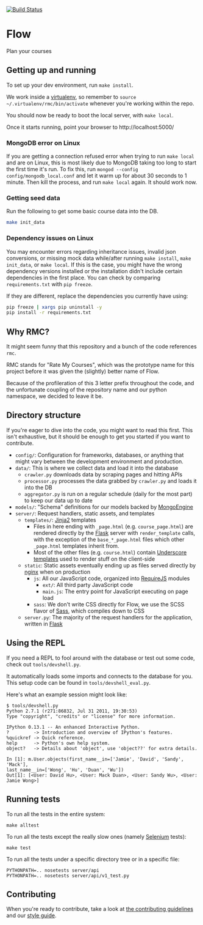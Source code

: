[![Build Status](https://travis-ci.org/UWFlow/rmc.svg?branch=master)](https://travis-ci.org/UWFlow/rmc)

# Flow

Plan your courses

## Getting up and running

To set up your dev environment, run `make install`.

We work inside a [virtualenv][], so remember to `source
~/.virtualenv/rmc/bin/activate` whenever you're working within the repo.

You should now be ready to boot the local server, with `make local`.

Once it starts running, point your browser to http://localhost:5000/

### MongoDB error on Linux

If you are getting a connection refused error when trying to run `make local` and are on Linux, this is
most likely due to MongoDB taking too long to start the first time it's run. To fix this, run `mongod --config config/mongodb_local.conf`
and let it warm up for about 30 seconds to 1 minute. Then kill the process, and run `make local` again. It should work now.


### Getting seed data

Run the following to get some basic course data into the DB.

```sh
make init_data
```

### Dependency issues on Linux

You may encounter errors regarding inheritance issues, invalid json conversions, or missing mock data while/after running `make install`, `make init_data`, or `make local`. If this is the case, you might have the wrong dependency versions installed or the installation didn't include certain dependencies in the first place. You can check by comparing `requirements.txt` with `pip freeze`. 

If they are different, replace the dependencies you currently have using:
```sh
pip freeze | xargs pip uninstall -y
pip install -r requirements.txt
```
## Why RMC?

It might seem funny that this repository and a bunch of the code references `rmc`.

RMC stands for "Rate My Courses", which was the prototype name for this project
before it was given the (slightly) better name of Flow.

Because of the profileration of this 3 letter prefix throughout the code, and the
unfortunate coupling of the repository name and our python namespace, we decided
to leave it be.

## Directory structure

If you're eager to dive into the code, you might want to read this first. This
isn't exhaustive, but it should be enough to get you started if you want to contribute.

- `config/`: Configuration for frameworks, databases, or anything that might vary between
            the development environment and production.
- `data/`: This is where we collect data and load it into the database
    - `crawler.py` downloads data by scraping pages and hitting APIs
    - `processor.py` processes the data grabbed by `crawler.py` and loads it into the DB
    - `aggregator.py` is run on a regular schedule (daily for the most part) to keep our data up to date
- `models/`: "Schema" definitions for our models backed by [MongoEngine][]
- `server/`: Request handlers, static assets, and templates
    - `templates/`: [Jinja2][] templates
        - Files in here ending with `_page.html` (e.g. `course_page.html`) are rendered directly by the
          [Flask][] server with `render_template` calls, with the exception of the `base_*_page.html`
          files which other `_page.html` templates inherit from.
        - Most of the other files (e.g. `course.html`) contain [Underscore templates][] used to render
          stuff on the client-side
    - `static`: Static assets eventually ending up as files served directly by [nginx][] when on production
        - `js`: All our JavaScript code, organized into [RequireJS][] modules
            - `ext/`: All third party JavaScript code
            - `main.js`: The entry point for JavaScript executing on page load
        - `sass`: We don't write CSS directly for Flow, we use the SCSS flavor of [Sass][], which compiles
                  down to CSS
    - `server.py`: The majority of the request handlers for the application, written in [Flask][]

[MongoEngine]: http://mongoengine.org/
[Jinja2]: http://jinja.pocoo.org/docs/
[Flask]: http://flask.pocoo.org/
[Underscore templates]: http://underscorejs.org/#template
[nginx]: http://wiki.nginx.org/Main
[RequireJS]: http://requirejs.org/
[Sass]: http://sass-lang.com/

## Using the REPL

If you need a REPL to fool around with the database or test out some code, check
out `tools/devshell.py`.

It automatically loads some imports and connects to the database for you. This
setup code can be found in `tools/devshell_eval.py`.

Here's what an example session might look like:

    $ tools/devshell.py
    Python 2.7.1 (r271:86832, Jul 31 2011, 19:30:53)
    Type "copyright", "credits" or "license" for more information.

    IPython 0.13.1 -- An enhanced Interactive Python.
    ?         -> Introduction and overview of IPython's features.
    %quickref -> Quick reference.
    help      -> Python's own help system.
    object?   -> Details about 'object', use 'object??' for extra details.

    In [1]: m.User.objects(first_name__in=['Jamie', 'David', 'Sandy', 'Mack'],
    last_name__in=['Wong', 'Hu', 'Duan', 'Wu'])
    Out[1]: [<User: David Hu>, <User: Mack Duan>, <User: Sandy Wu>, <User: Jamie Wong>]

[virtualenv]: http://www.virtualenv.org/en/latest/


## Running tests

To run all the tests in the entire system:

```
make alltest
```

To run all the tests except the really slow ones (namely [Selenium][] tests):

```
make test
```

To run all the tests under a specific directory tree or in a specific file:
```
PYTHONPATH=.. nosetests server/api
PYTHONPATH=.. nosetests server/api/v1_test.py
```

[Selenium]: http://docs.seleniumhq.org/projects/webdriver/

## Contributing

When you're ready to contribute, take a look at [the contributing
guidelines](https://github.com/UWFlow/rmc/blob/master/CONTRIBUTING.md) and our
[style guide](https://github.com/UWFlow/rmc/wiki/Flow-Style-Guide).
